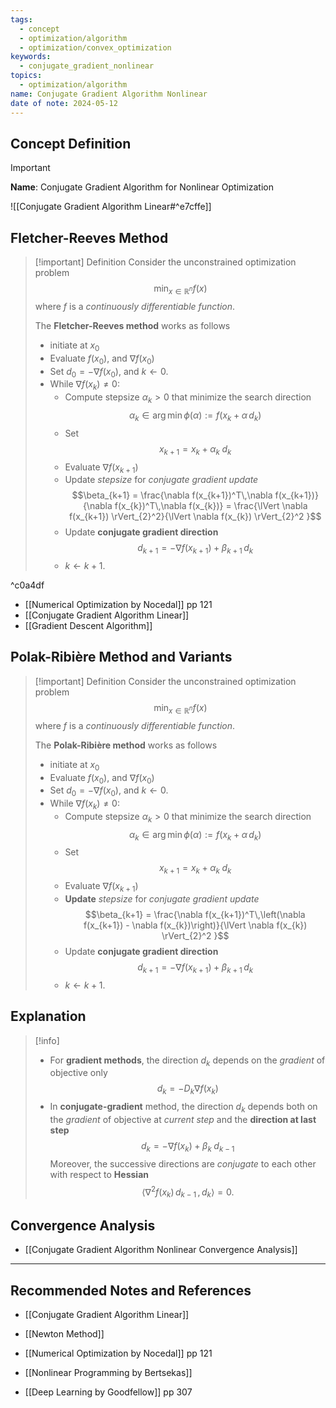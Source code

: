 ```yaml
---
tags:
  - concept
  - optimization/algorithm
  - optimization/convex_optimization
keywords:
  - conjugate_gradient_nonlinear
topics:
  - optimization/algorithm
name: Conjugate Gradient Algorithm Nonlinear
date of note: 2024-05-12
---
```


## Concept Definition

>[!important]
>**Name**: Conjugate Gradient Algorithm for Nonlinear Optimization

![[Conjugate Gradient Algorithm Linear#^e7cffe]]

## Fletcher-Reeves Method

>[!important] Definition
>Consider the unconstrained optimization problem $$\min_{x\in \mathbb{R}^n} f(x)$$ where $f$ is a *continuously differentiable function*.
>
>The **Fletcher-Reeves method** works as follows
>- initiate at $x_{0}$
>- Evaluate $f(x_{0})$, and $\nabla f(x_{0})$
>- Set $d_{0} = - \nabla f(x_{0})$, and $k \leftarrow 0$.
>- While $\nabla f(x_{k}) \neq 0$:
>	- Compute stepsize $\alpha_{k} >0$ that minimize the search direction $$\alpha_{k} \in \arg\min\phi(\alpha) := f(x_{k} + \alpha\,d_{k})$$
>	- Set $$x_{k+1} = x_{k} + \alpha_{k}\;d_{k}$$ 
>	- Evaluate $\nabla f(x_{k+1})$
>	- Update *stepsize* for *conjugate gradient update* $$\beta_{k+1} = \frac{\nabla f(x_{k+1})^T\,\nabla f(x_{k+1})}{\nabla f(x_{k})^T\,\nabla f(x_{k})} = \frac{\lVert \nabla f(x_{k+1}) \rVert_{2}^2}{\lVert \nabla f(x_{k}) \rVert_{2}^2 }$$
>	- Update **conjugate gradient direction** $$d_{k+1} = - \nabla f(x_{k+1})  + \beta_{k+1}\,d_{k} $$
>	- $k \leftarrow k + 1.$
>	

^c0a4df

- [[Numerical Optimization by Nocedal]] pp 121
- [[Conjugate Gradient Algorithm Linear]]
- [[Gradient Descent Algorithm]]

## Polak-Ribière Method and Variants

>[!important] Definition
>Consider the unconstrained optimization problem $$\min_{x\in \mathbb{R}^n} f(x)$$ where $f$ is a *continuously differentiable function*.
>
>The **Polak-Ribière method** works as follows
>- initiate at $x_{0}$
>- Evaluate $f(x_{0})$, and $\nabla f(x_{0})$
>- Set $d_{0} = - \nabla f(x_{0})$, and $k \leftarrow 0$.
>- While $\nabla f(x_{k}) \neq 0$:
>	- Compute stepsize $\alpha_{k} >0$ that minimize the search direction $$\alpha_{k} \in \arg\min\phi(\alpha) := f(x_{k} + \alpha\,d_{k})$$
>	- Set $$x_{k+1} = x_{k} + \alpha_{k}\;d_{k}$$ 
>	- Evaluate $\nabla f(x_{k+1})$
>	- **Update** *stepsize* for *conjugate gradient update* $$\beta_{k+1} = \frac{\nabla f(x_{k+1})^T\,\left(\nabla f(x_{k+1}) - \nabla f(x_{k})\right)}{\lVert \nabla f(x_{k}) \rVert_{2}^2 }$$
>	- Update **conjugate gradient direction** $$d_{k+1} = - \nabla f(x_{k+1})  + \beta_{k+1}\,d_{k} $$
>	- $k \leftarrow k + 1.$
>	



## Explanation

>[!info]
>- For **gradient methods**, the direction $d_{k}$ depends on the *gradient* of objective only $$d_{k} = - D_{k}\nabla f(x_{k})$$
>- In **conjugate-gradient** method, the direction $d_{k}$ depends both on the *gradient* of objective at *current step* and the **direction at last step**
>$$
>d_{k} = -\nabla f(x_{k}) +  \beta_{k}\;d_{k-1}
>$$
>Moreover, the successive directions are *conjugate* to each other with respect to **Hessian** $$\left\langle  \nabla^2 f(x_{k})\,d_{k-1}\,,\, d_{k}   \right\rangle = 0.$$
>
>
>

## Convergence Analysis

- [[Conjugate Gradient Algorithm Nonlinear Convergence Analysis]]



-----------
##  Recommended Notes and References

- [[Conjugate Gradient Algorithm Linear]]
- [[Newton Method]]

- [[Numerical Optimization by Nocedal]] pp 121
- [[Nonlinear Programming by Bertsekas]]
- [[Deep Learning by Goodfellow]] pp 307